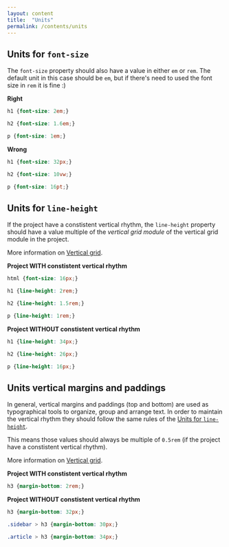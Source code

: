 ```yaml
---
layout: content
title:  "Units"
permalink: /contents/units
---
```


## Units for `font-size`

The `font-size` property should also have a value in either `em` or `rem`. The default unit in this case should be `em`, but if there's need to used the font size in `rem` it is fine :)

**Right**

```scss
h1 {font-size: 2em;}

h2 {font-size: 1.6em;}

p {font-size: 1em;}
```

**Wrong**

```scss
h1 {font-size: 32px;}

h2 {font-size: 10vw;}

p {font-size: 16pt;}
```

## Units for `line-height`

If the project have a constistent vertical rhythm, the `line-height` property should have a value multiple of the _vertical grid module_ of the vertical grid module in the project.

More information on [Vertical grid](#vertical-grid).

**Project WITH constistent vertical rhythm**

```scss
html {font-size: 16px;}

h1 {line-height: 2rem;}

h2 {line-height: 1.5rem;}

p {line-height: 1rem;}
```

**Project WITHOUT constistent vertical rhythm**

```scss
h1 {line-height: 34px;}

h2 {line-height: 26px;}

p {line-height: 16px;}
```

## Units vertical margins and paddings

In general, vertical margins and paddings (top and bottom) are used as typographical tools to organize, group and arrange text. In order to maintain the vertical rhythm they should follow the same rules of the [Units for `line-height`](#units-for-line-height).

This means those values should always be multiple of `0.5rem` (if the project have a constistent vertical rhythm).

More information on [Vertical grid](#vertical-grid).

**Project WITH constistent vertical rhythm**

```scss
h3 {margin-bottom: 2rem;}
```

**Project WITHOUT constistent vertical rhythm**

```scss
h3 {margin-bottom: 32px;}

.sidebar > h3 {margin-bottom: 30px;}

.article > h3 {margin-bottom: 34px;}
```
